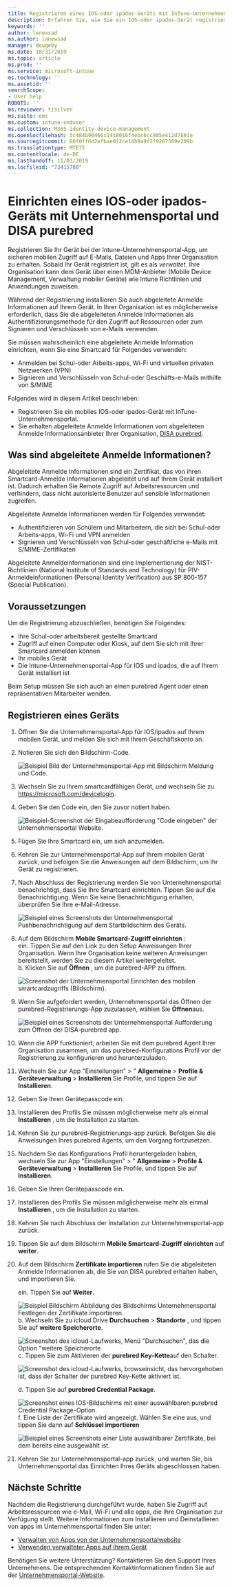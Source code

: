 ```yaml
---
title: Registrieren eines IOS-oder ipados-Geräts mit InTune-Unternehmensportal und DISA purebred
description: Erfahren Sie, wie Sie ein IOS-oder ipados-Gerät registrieren und die Authentifizierung abgeleiteter Anmelde Informationen mit DISA-purebred einrichten.
keywords: ''
author: lenewsad
ms.author: lanewsad
manager: dougeby
ms.date: 10/31/2019
ms.topic: article
ms.prod: ''
ms.service: microsoft-intune
ms.technology: ''
ms.assetid: ''
searchScope:
- User help
ROBOTS: ''
ms.reviewer: tisilver
ms.suite: ems
ms.custom: intune-enduser
ms.collection: M365-identity-device-management
ms.openlocfilehash: 5c484b98466c1418016f4ebc6cc805e412d7891e
ms.sourcegitcommit: 60f0ff6d2efbae0f2ce14b9a9f3f9267309e209b
ms.translationtype: MTE75
ms.contentlocale: de-DE
ms.lasthandoff: 11/01/2019
ms.locfileid: "73415788"
---
```

# <a name="set-up-ios-or-ipados-device-with-company-portal-and-disa-purebred"></a>Einrichten eines IOS-oder ipados-Geräts mit Unternehmensportal und DISA purebred  

Registrieren Sie Ihr Gerät bei der Intune-Unternehmensportal-App, um sicheren mobilen Zugriff auf E-Mails, Dateien und Apps Ihrer Organisation zu erhalten. Sobald Ihr Gerät registriert ist, gilt es als *verwaltet*. Ihre Organisation kann dem Gerät über einen MDM-Anbieter (Mobile Device Management, Verwaltung mobiler Geräte) wie Intune Richtlinien und Anwendungen zuweisen.  

Während der Registrierung installieren Sie auch abgeleitete Anmelde Informationen auf Ihrem Gerät. In Ihrer Organisation ist es möglicherweise erforderlich, dass Sie die abgeleiteten Anmelde Informationen als Authentifizierungsmethode für den Zugriff auf Ressourcen oder zum Signieren und Verschlüsseln von e-Mails verwenden. 

Sie müssen wahrscheinlich eine abgeleitete Anmelde Information einrichten, wenn Sie eine Smartcard für Folgendes verwenden:

* Anmelden bei Schul-oder Arbeits-apps, Wi-Fi und virtuellen privaten Netzwerken (VPN)
* Signieren und Verschlüsseln von Schul-oder Geschäfts-e-Mails mithilfe von S/MIME  

Folgendes wird in diesem Artikel beschrieben:  

   * Registrieren Sie ein mobiles IOS-oder ipados-Gerät mit InTune-Unternehmensportal.  
   * Sie erhalten abgeleitete Anmelde Informationen vom abgeleiteten Anmelde Informationsanbieter Ihrer Organisation, [DISA purebred](https://cyber.mil/pki-pke/purebred/).  

## <a name="what-are-derived-credentials"></a>Was sind abgeleitete Anmelde Informationen?  
Abgeleitete Anmelde Informationen sind ein Zertifikat, das von ihren Smartcard-Anmelde Informationen abgeleitet und auf Ihrem Gerät installiert ist. Dadurch erhalten Sie Remote Zugriff auf Arbeitsressourcen und verhindern, dass nicht autorisierte Benutzer auf sensible Informationen zugreifen.  

Abgeleitete Anmelde Informationen werden für Folgendes verwendet: 
* Authentifizieren von Schülern und Mitarbeitern, die sich bei Schul-oder Arbeits-apps, Wi-Fi und VPN anmelden
* Signieren und Verschlüsseln von Schul-oder geschäftliche e-Mails mit S/MIME-Zertifikaten

Abgeleitete Anmeldeinformationen sind eine Implementierung der NIST-Richtlinien (National Institute of Standards and Technology) für PIV-Anmeldeinformationen (Personal Identity Verification) aus SP 800-157 (Special Publication).  

## <a name="prerequisites"></a>Voraussetzungen

 Um die Registrierung abzuschließen, benötigen Sie Folgendes:

* Ihre Schul-oder arbeitsbereit gestellte Smartcard
* Zugriff auf einen Computer oder Kiosk, auf dem Sie sich mit Ihrer Smartcard anmelden können
* Ihr mobiles Gerät
* Die Intune-Unternehmensportal-App für IOS und ipados, die auf Ihrem Gerät installiert ist   

Beim Setup müssen Sie sich auch an einen purebred Agent oder einen repräsentativen Mitarbeiter wenden.      

## <a name="enroll-device"></a>Registrieren eines Geräts  
1. Öffnen Sie die Unternehmensportal-App für IOS/ipados auf Ihrem mobilen Gerät, und melden Sie sich mit Ihrem Geschäftskonto an.  

2. Notieren Sie sich den Bildschirm-Code.  

    ![Beispiel Bild der Unternehmensportal-App mit Bildschirm Meldung und Code.](./media/copy-code-intercede.png)  
3. Wechseln Sie zu Ihrem smartcardfähigen Gerät, und wechseln Sie zu https://microsoft.com/devicelogin. 
4. Geben Sie den Code ein, den Sie zuvor notiert haben.  

    ![Beispiel-Screenshot der Eingabeaufforderung "Code eingeben" der Unternehmensportal Website.](./media/enter-code-intercede.png)   

5. Fügen Sie Ihre Smartcard ein, um sich anzumelden.  
6. Kehren Sie zur Unternehmensportal-App auf Ihrem mobilen Gerät zurück, und befolgen Sie die Anweisungen auf dem Bildschirm, um Ihr Gerät zu registrieren.  
7. Nach Abschluss der Registrierung werden Sie von Unternehmensportal benachrichtigt, dass Sie Ihre Smartcard einrichten. Tippen Sie auf die Benachrichtigung. Wenn Sie keine Benachrichtigung erhalten, überprüfen Sie Ihre e-Mail-Adresse.   

    ![Beispiel eines Screenshots der Unternehmensportal Pushbenachrichtigung auf dem Startbildschirm des Geräts.](./media/action-required-in-app-intercede.png)  
8. Auf dem Bildschirm **Mobile Smartcard-Zugriff einrichten** :  
    ein. Tippen Sie auf den Link zu den Setup Anweisungen Ihrer Organisation. Wenn Ihre Organisation keine weiteren Anweisungen bereitstellt, werden Sie zu diesem Artikel weitergeleitet.  
    b. Klicken Sie auf **Öffnen** , um die purebred-APP zu öffnen.  

    ![Screenshot der Unternehmensportal Einrichten des mobilen smartcardzugriffs (Bildschirm).](./media/smart-card-open-disa-purebred.png)  
9. Wenn Sie aufgefordert werden, Unternehmensportal das Öffnen der purebred-Registrierungs-App zuzulassen, wählen Sie **Öffnen**aus.   

    ![Beispiel eines Screenshots der Unternehmensportal Aufforderung zum Öffnen der DISA-purebred app.](./media/open-app-prompt-disa-purbred.png)  
10. Wenn die APP funktioniert, arbeiten Sie mit dem purebred Agent Ihrer Organisation zusammen, um das purebred-Konfigurations Profil vor der Registrierung zu konfigurieren und herunterzuladen.   
11. Wechseln Sie zur App "Einstellungen" > " **Allgemeine** > **Profile & Geräteverwaltung** > **Installieren** Sie Profile, und tippen Sie auf **Installieren**.  
12. Geben Sie Ihren Gerätepasscode ein.  
13. Installieren des Profils Sie müssen möglicherweise mehr als einmal **Installieren** , um die Installation zu starten. 
14. Kehren Sie zur purebred-Registrierungs-app zurück. Befolgen Sie die Anweisungen Ihres purebred Agents, um den Vorgang fortzusetzen.  
 
15. Nachdem Sie das Konfigurations Profil heruntergeladen haben, wechseln Sie zur App "Einstellungen" > " **Allgemeine** > **Profile & Geräteverwaltung** > **Installieren** Sie Profile, und tippen Sie auf **Installieren**.   
16.  Geben Sie Ihren Gerätepasscode ein.
17. Installieren des Profils Sie müssen möglicherweise mehr als einmal **Installieren** , um die Installation zu starten. 
18. Kehren Sie nach Abschluss der Installation zur Unternehmensportal-app zurück.  
19.  Tippen Sie auf dem Bildschirm **Mobile Smartcard-Zugriff einrichten** auf **weiter**.  

20. Auf dem Bildschirm **Zertifikate importieren** rufen Sie die abgeleiteten Anmelde Informationen ab, die Sie von DISA purebred erhalten haben, und importieren Sie.  

    ein. Tippen Sie auf **Weiter**.   

    ![Beispiel Bildschirm Abbildung des Bildschirms Unternehmensportal Festlegen der Zertifikate importieren.](./media/import-certificate-disa-purebred.png)  
    b. Wechseln Sie zu icloud Drive **Durchsuchen** > **Standorte** , und tippen Sie auf **weitere Speicherorte**.  

    ![Screenshot des icloud-Laufwerks, Menü "Durchsuchen", das die Option "weitere Speicherorte](./media/icloud-drive-more-locations.png)  
    c. Tippen Sie zum Aktivieren der **purebred Key-Kette**auf den Schalter.  

    ![Screenshot des icloud-Laufwerks, browseinsicht, das hervorgehoben ist, dass der Schalter der purebred Key-Kette aktiviert ist.](./media/icloud-drive-enable-purebred-keychain.png)   

    d. Tippen Sie auf **purebred Credential Package**.  

    ![Screenshot eines IOS-Bildschirms mit einer auswählbaren purebred Credential Package-Option.](./media/purebred-credential-package.png)  
    f. Eine Liste der Zertifikate wird angezeigt. Wählen Sie eine aus, und tippen Sie dann auf **Schlüssel importieren**  

    ![Beispiel eines Screenshots einer Liste auswählbarer Zertifikate, bei dem bereits eine ausgewählt ist.](./media/import-purebred-keychain.png) 
21. Kehren Sie zur Unternehmensportal-app zurück, und warten Sie, bis Unternehmensportal das Einrichten Ihres Geräts abgeschlossen haben.   

## <a name="next-steps"></a>Nächste Schritte  
Nachdem die Registrierung durchgeführt wurde, haben Sie Zugriff auf Arbeitsressourcen wie e-Mail, Wi-Fi und alle apps, die Ihre Organisation zur Verfügung stellt. Weitere Informationen zum Installieren und Deinstallieren von apps im Unternehmensportal finden Sie unter:

* [Verwalten von Apps von der Unternehmensportalwebsite](manage-apps-cpweb.md)  
* [Verwenden verwalteter Apps auf Ihrem Gerät](use-managed-apps-on-your-device-ios.md)  

Benötigen Sie weitere Unterstützung? Kontaktieren Sie den Support Ihres Unternehmens. Die entsprechenden Kontaktinformationen finden Sie auf der [Unternehmensportal-Website](https://go.microsoft.com/fwlink/?linkid=2010980).
